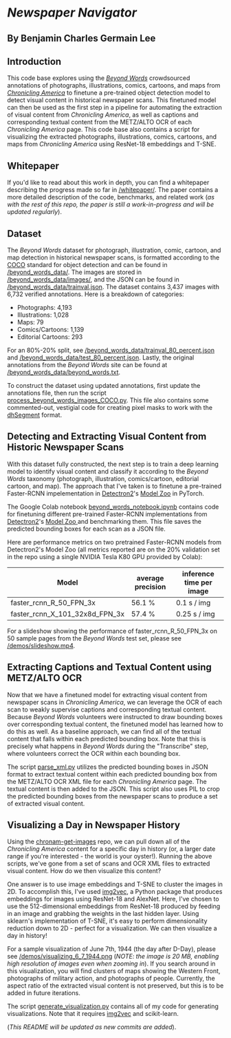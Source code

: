 # *Newspaper Navigator*

## By Benjamin Charles Germain Lee


## Introduction

This code base explores using the <a href="http://beyondwords.labs.loc.gov/#/">*Beyond Words*</a> crowdsourced annotations of photographs, illustrations, comics, cartoons, and maps from <a href="https://chroniclingamerica.loc.gov/">*Chronicling America*</a> to finetune a pre-trained object detection model to detect visual content in historical newspaper scans. This finetuned model can then be used as the first step in a pipeline for automating the extraction of visual content from *Chronicling America*, as well as captions and corresponding textual content from the METZ/ALTO OCR of each *Chronicling America* page. This code base also contains a script for visualizing the extracted photographs, illustrations, comics, cartoons, and maps from *Chronicling America* using ResNet-18 embeddings and T-SNE.

## Whitepaper

If you'd like to read about this work in depth, you can find a whitepaper describing the progress made so far in <a href="https://github.com/bcglee/beyond_words/tree/master/whitepaper">/whitepaper/</a>. The paper contains a more detailed description of the code, benchmarks, and related work (*as with the rest of this repo, the paper is still a work-in-progress and will be updated regularly*).

## Dataset

The *Beyond Words* dataset for photograph, illustration, comic, cartoon, and map detection in historical newspaper scans, is formatted according to the <a href="http://cocodataset.org/#format-data">COCO</a> standard for object detection and can be found in <a href="https://github.com/bcglee/beyond_words/tree/master/beyond_words_data">/beyond_words_data/</a>. The images are stored in <a href="https://github.com/bcglee/beyond_words/tree/master/beyond_words_data/images">/beyond_words_data/images/</a>, and the JSON can be found in <a href="https://github.com/bcglee/beyond_words/blob/master/beyond_words_data/trainval.json">/beyond_words_data/trainval.json</a>.   The dataset contains 3,437 images with 6,732 verified annotations.  Here is a breakdown of categories:

* Photographs: 4,193
* Illustrations: 1,028
* Maps: 79
* Comics/Cartoons: 1,139
* Editorial Cartoons: 293


For an 80\%-20\% split, see <a href="https://github.com/bcglee/beyond_words/blob/master/beyond_words_data/trainval_80_percent.json">/beyond_words_data/trainval_80_percent.json</a> and <a href="https://github.com/bcglee/beyond_words/blob/master/beyond_words_data/test_80_percent.json">/beyond_words_data/test_80_percent.json</a>.  Lastly, the original annotations from the *Beyond Words* site can be found at <a href="https://github.com/bcglee/beyond_words/blob/master/beyond_words_data/beyond_words.txt">/beyond_words_data/beyond_words.txt</a>.

To construct the dataset using updated annotations, first update the annotations file, then run the script <a href="https://github.com/bcglee/beyond_words/blob/master/process_beyond_words_images_COCO.py">process_beyond_words_images_COCO.py</a>.  This file also contains some commented-out, vestigial code for creating pixel masks to work with the <a href="https://dhsegment.readthedocs.io/en/latest/start/demo.html">dhSegment</a> format.

## Detecting and Extracting Visual Content from Historic Newspaper Scans

With this dataset fully constructed, the next step is to train a deep learning model to identify visual content and classify it according to the *Beyond Words* taxonomy (photograph, illustration, comics/cartoon, editorial cartoon, and map).  The approach that I've taken is to finetune a pre-trained Faster-RCNN impelementation in <a href="https://github.com/facebookresearch/detectron2">Detectron2</a>'s <a href="https://github.com/facebookresearch/detectron2/blob/master/MODEL_ZOO.md">Model Zoo</a> in PyTorch.  

The Google Colab notebook <a href="https://github.com/bcglee/beyond_words/blob/master/Beyond_Words_Notebook.ipynb">beyond_words_notebook.ipynb</a> contains code for finetuning different pre-trained Faster-RCNN implementations from <a href="https://github.com/facebookresearch/detectron2">Detectron2</a>'s <a href="https://github.com/facebookresearch/detectron2/blob/master/MODEL_ZOO.md">Model Zoo </a> and benchmarking them. This file saves the predicted bounding boxes for each scan as a JSON file.

Here are performance metrics on two pretrained Faster-RCNN models from Detectron2's Model Zoo (all metrics reported are on the 20\% validation set in the repo using a single NVIDIA Tesla K80 GPU provided by Colab):

| Model | average precision | inference time per image |
| ----- | ----------------- | ------------------------ |
|faster\_rcnn\_R\_50\_FPN\_3x | 56.1 \% | 0.1 s / img|
| faster\_rcnn\_X\_101\_32x8d\_FPN\_3x | 57.4 \% | 0.25 s / img |

For a slideshow showing the performance of faster\_rcnn\_R\_50\_FPN\_3x on 50 sample pages from the *Beyond Words* test set, please see <a href="https://github.com/bcglee/beyond_words/blob/master/demos/slideshow.mp4">/demos/slideshow.mp4</a>.

## Extracting Captions and Textual Content using METZ/ALTO OCR

Now that we have a finetuned model for extracting visual content from newspaper scans in *Chronicling America*, we can leverage the OCR of each scan to weakly supervise captions and corresponding textual content. Because *Beyond Words* volunteers were instructed to draw bounding boxes over corresponding textual content, the finetuned model has learned how to do this as well.  As a baseline approach, we can find all of the textual content that falls within each predicted bounding box. Note that this is precisely what happens in *Beyond Words* during the "Transcribe" step, where volunteers correct the OCR within each bounding box.  

The script <a href="https://github.com/bcglee/beyond_words/blob/master/parse_xml.py">parse_xml.py</a> utilizes the predicted bounding boxes in JSON format to extract textual content within each predicted bounding box from the METZ/ALTO OCR XML file for each *Chronicling America* page.  The textual content is then added to the JSON. This script also uses PIL to crop the predicted bounding boxes from the newspaper scans to produce a set of extracted visual content.

## Visualizing a Day in Newspaper History

Using the <a href="https://github.com/bcglee/chronam-get-images">chronam-get-images</a> repo, we can pull down all of the *Chronicling America* content for a specific day in history (or, a larger date range if you're interested - the world is your oyster!).  Running the above scripts, we've gone from a set of scans and OCR XML files to extracted visual content. How do we then visualize this content?

One answer is to use image embeddings and T-SNE to cluster the images in 2D.  To accomplish this, I've used <a href="https://github.com/christiansafka/img2vec">img2vec</a>, a Python package that produces embeddings for images using ResNet-18 and AlexNet.  Here, I've chosen to use the 512-dimensional embeddings from ResNet-18 produced by feeding in an image and grabbing the weights in the last hidden layer.  Using sklearn's implementation of T-SNE, it's easy to perform dimensionality reduction down to 2D - perfect for a visualization. We can then visualize a day in history!

For a sample visualization of June 7th, 1944 (the day after D-Day), please see <a href="https://github.com/bcglee/beyond_words/blob/master/demos/visualizing_6_7_1944.png">/demos/visualizing_6_7_1944.png</a> (*NOTE: the image is 20 MB, enabling high resolution of images even when zooming in*).  If you search around in this visualization, you will find clusters of maps showing the Western Front, photographs of military action, and photographs of people.  Currently, the aspect ratio of the extracted visual content is not preserved, but this is to be added in future iterations.


The script <a href="https://github.com/bcglee/beyond_words/blob/master/generate_visualization.py">generate_visualization.py</a> contains all of my code for generating visualizations.  Note that it requires <a href="https://github.com/christiansafka/img2vec">img2vec</a> and scikit-learn.


(*This README will be updated as new commits are added*).

